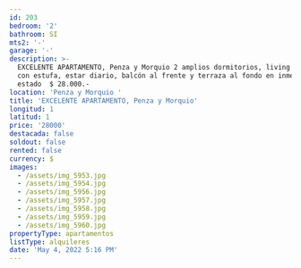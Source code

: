 ```yaml
---
id: 203
bedroom: '2'
bathroom: SI
mts2: '-'
garage: '-'
description: >-
  EXCELENTE APARTAMENTO, Penza y Morquio 2 amplios dormitorios, living comedor
  con estufa, estar diario, balcón al frente y terraza al fondo en inmejorable
  estado  $ 28.000.-
location: 'Penza y Morquio '
title: 'EXCELENTE APARTAMENTO, Penza y Morquio'
longitud: 1
latitud: 1
price: '28000'
destacada: false
soldout: false
rented: false
currency: $
images:
  - /assets/img_5953.jpg
  - /assets/img_5954.jpg
  - /assets/img_5956.jpg
  - /assets/img_5957.jpg
  - /assets/img_5958.jpg
  - /assets/img_5959.jpg
  - /assets/img_5960.jpg
propertyType: apartamentos
listType: alquileres
date: 'May 4, 2022 5:16 PM'
---
```


